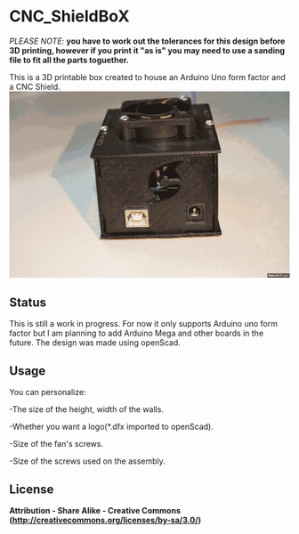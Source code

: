 CNC_ShieldBoX
===========================
_PLEASE NOTE_: **you have to work out the tolerances for this design before 3D printing, however if you print it "as is" you may need to use a sanding file to fit all the parts toguether.**

This is a 3D printable box created to house an Arduino Uno form factor and a CNC Shield.
![ScreenShot](https://github.com/yOPERO/CNC_shieldBox/blob/master/Pictures/printedSmall.gif?raw=true)

Status
--
This is still a work in progress.
For now it only supports Arduino uno form factor but I am planning to add Arduino Mega and other boards in the future.
The design was made using openScad.

Usage
--
You can personalize:

-The size of the height, width of the walls.

-Whether  you want a logo(*.dfx imported to openScad).

-Size of the fan's screws.

-Size of the screws used on the assembly.

License  
--
**Attribution - Share Alike - Creative Commons (<http://creativecommons.org/licenses/by-sa/3.0/>)** 
